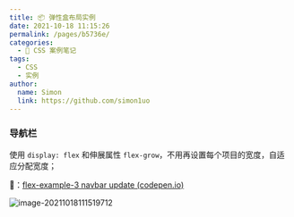 ```yaml
---
title: 📦 弹性盒布局实例
date: 2021-10-18 11:15:26
permalink: /pages/b5736e/
categories: 
  - 🧰 CSS 案例笔记
tags: 
  - CSS
  - 实例
author: 
  name: Simon
  link: https://github.com/simon1uo
---
```

### 导航栏

使用 `display: flex` 和伸展属性 `flex-grow`，不用再设置每个项目的宽度，自适应分配宽度；

🌰：[flex-example-3 navbar update (codepen.io)](https://codepen.io/simownspace/pen/mdMPrOb)

![image-20211018111519712](https://cdn.jsdelivr.net/gh/simon1uo/image-flow@master/image/53wiOE.png)

